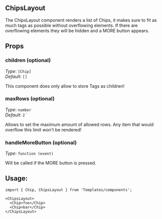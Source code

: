 ChipsLayout
-----------
The ChipsLayout component renders a list of Chips,
it makes sure to fit as much tags as possible without overflowing elements.
If there are overflowing elements they will be hidden and a MORE button appears.

## Props

### children (optional)

_Type_: `[Chip]`  
_Default_: `[]`   

This component does only allow to store Tags as children!

### maxRows (optional)

_Type_: `number`  
_Default_: `2`  `

Allows to set the maximum amount of allowed rows. Any item that would overflow this limit
won't be rendered!


### handleMoreButton (optional)

_Type_: `function (event)`  

Will be called if the MORE button is pressed.


## Usage:

```markup
import { Chip, ChipsLayout } from 'Templates/components';

<ChipsLayout>
  <Chip>foo</Chip>
  <Chip>bar</Chip>
</ChipsLayout>
```

